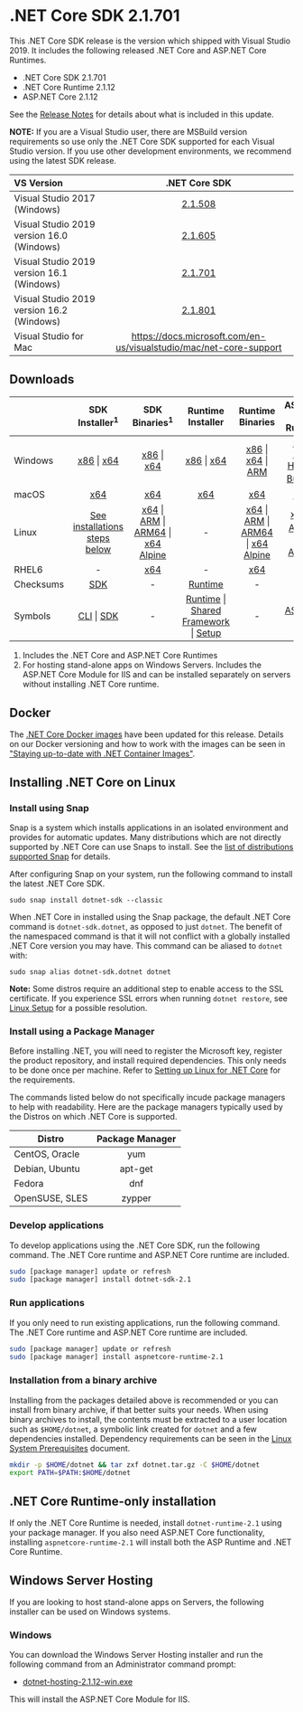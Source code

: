# .NET Core SDK 2.1.701

This .NET Core SDK release is the version which shipped with Visual Studio 2019. It includes the following released .NET Core and ASP.NET Core Runtimes.

* .NET Core SDK 2.1.701
* .NET Core Runtime 2.1.12
* ASP.NET Core 2.1.12

See the [Release Notes](https://github.com/dotnet/core/blob/master/release-notes/2.1/2.1.12/2.1.12.md) for details about what is included in this update.

**NOTE:** If you are a Visual Studio user, there are MSBuild version requirements so use only the .NET Core SDK supported for each Visual Studio version. If you use other development environments, we recommend using the latest SDK release.

| VS Version | .NET Core SDK |
| :-- | :--: |
| Visual Studio 2017 (Windows) | [2.1.508](../2.1.12/2.1.12-download.md) |
| Visual Studio 2019 version 16.0 (Windows) | [2.1.605](2.1.605-sdk-download.md) |
| Visual Studio 2019 version 16.1 (Windows) | [2.1.701](#downloads) |
| Visual Studio 2019 version 16.2 (Windows) | [2.1.801](2.1.801-sdk-download.md) |
| Visual Studio for Mac | https://docs.microsoft.com/en-us/visualstudio/mac/net-core-support |

## Downloads
|           | SDK Installer<sup>1</sup>                        | SDK Binaries<sup>1</sup>                 | Runtime Installer                                        | Runtime Binaries                                 | ASP.NET Core Runtime           |
| --------- | :------------------------------------------:     | :----------------------:                 | :---------------------------:                            | :-------------------------:                      | :-----------------:            |
| Windows   | [x86][dotnet-sdk-win-x86.exe] \| [x64][dotnet-sdk-win-x64.exe] | [x86][dotnet-sdk-win-x86.zip] \| [x64][dotnet-sdk-win-x64.zip] | [x86][dotnet-runtime-win-x86.exe] \| [x64][dotnet-runtime-win-x64.exe] | [x86][dotnet-runtime-win-x86.zip] \| [x64][dotnet-runtime-win-x64.zip] \| [ARM][dotnet-runtime-win-arm.zip] | [x86][aspnetcore-runtime-win-x86.exe] \| [x64][aspnetcore-runtime-win-x64.exe] \| <br> [Hosting Bundle][dotnet-hosting-win.exe]<sup>2</sup> |
| macOS     | [x64][dotnet-sdk-osx-x64.pkg]  | [x64][dotnet-sdk-osx-x64.tar.gz]     | [x64][dotnet-runtime-osx-x64.pkg] | [x64][dotnet-runtime-osx-x64.tar.gz] | [x64][aspnetcore-runtime-osx-x64.tar.gz]<sup>1</sup>
| Linux     | [See installations steps below][linux-install]   | [x64][dotnet-sdk-linux-x64.tar.gz] \| [ARM][dotnet-sdk-linux-arm.tar.gz] \| [ARM64][dotnet-sdk-linux-arm64.tar.gz] \| [x64 Alpine][dotnet-sdk-linux-musl-x64.tar.gz] | - | [x64][dotnet-runtime-linux-x64.tar.gz] \| [ARM][dotnet-runtime-linux-arm.tar.gz] \| [ARM64][dotnet-runtime-linux-arm64.tar.gz] \| [x64 Alpine][dotnet-runtime-linux-musl-x64.tar.gz] | [x64][aspnetcore-runtime-linux-x64.tar.gz]<sup>1</sup>  \| [ARM][aspnetcore-runtime-linux-arm.tar.gz]<sup>1</sup> \| [x64 Alpine][aspnetcore-runtime-linux-musl-x64.tar.gz]<sup>1</sup> |
| RHEL6     | -                                                | [x64][dotnet-sdk-rhel.6-x64.tar.gz]                    | -                                                        | [x64][dotnet-runtime-rhel.6-x64.tar.gz] | - |
| Checksums | [SDK][checksums-sdk]                             | -                                        | [Runtime][checksums-runtime]                             | - | - |
| Symbols   | [CLI][cli217xx-symbols.zip] \| [SDK][dotnet-sdk-symbols.zip]  | -                                        | [Runtime][coreclr-symbols.zip] \| [Shared Framework][corefx-symbols.zip] \| [Setup][core-setup-symbols.zip] | - | [ASP.NET Core][aspnet-symbols.zip] |

1. Includes the .NET Core and ASP.NET Core Runtimes
2. For hosting stand-alone apps on Windows Servers. Includes the ASP.NET Core Module for IIS and can be installed separately on servers without installing .NET Core runtime.

## Docker

The [.NET Core Docker images](https://hub.docker.com/r/microsoft/dotnet/) have been updated for this release. Details on our Docker versioning and how to work with the images can be seen in ["Staying up-to-date with .NET Container Images"](https://devblogs.microsoft.com/dotnet/staying-up-to-date-with-net-container-images/).

## Installing .NET Core on Linux

### Install using Snap

Snap is a system which installs applications in an isolated environment and provides for automatic updates. Many distributions which are not directly supported by .NET Core can use Snaps to install. See the [list of distributions supported Snap](https://docs.snapcraft.io/installing-snapd/6735) for details.

After configuring Snap on your system, run the following command to install the latest .NET Core SDK.

`sudo snap install dotnet-sdk --classic`

When .NET Core in installed using the Snap package, the default .NET Core command is `dotnet-sdk.dotnet`, as opposed to just `dotnet`. The benefit of the namespaced command is that it will not conflict with a globally installed .NET Core version you may have. This command can be aliased to `dotnet` with:

`sudo snap alias dotnet-sdk.dotnet dotnet`

**Note:** Some distros require an additional step to enable access to the SSL certificate. If you experience SSL errors when running `dotnet restore`, see [Linux Setup](https://github.com/dotnet/core/blob/master/Documentation/linux-setup.md) for a possible resolution.

### Install using a Package Manager

Before installing .NET, you will need to register the Microsoft key, register the product repository, and install required dependencies. This only needs to be done once per machine. Refer to [Setting up Linux for .NET Core][linux-setup] for the requirements.

The commands listed below do not specifically incude package managers to help with readability. Here are the package managers typically used by the Distros on which .NET Core is supported.

| Distro | Package Manager  |
| ---             | :----:  |
| CentOS, Oracle  | yum     |
| Debian, Ubuntu  | apt-get |
| Fedora          | dnf     |
| OpenSUSE, SLES  | zypper  |

### Develop applications
To develop applications using the .NET Core SDK, run the following command. The .NET Core runtime and ASP.NET Core runtime are included.

```bash
sudo [package manager] update or refresh
sudo [package manager] install dotnet-sdk-2.1
```

### Run applications
If you only need to run existing applications, run the following command. The .NET Core runtime and ASP.NET Core runtime are included.

```bash
sudo [package manager] update or refresh
sudo [package manager] install aspnetcore-runtime-2.1
```

### Installation from a binary archive

Installing from the packages detailed above is recommended or you can install from binary archive, if that better suits your needs. When using binary archives to install, the contents must be extracted to a user location such as `$HOME/dotnet`, a symbolic link created for `dotnet` and a few dependencies installed. Dependency requirements can be seen in the [Linux System Prerequisites](https://github.com/dotnet/core/blob/master/Documentation/linux-prereqs.md) document.

```bash
mkdir -p $HOME/dotnet && tar zxf dotnet.tar.gz -C $HOME/dotnet
export PATH=$PATH:$HOME/dotnet
```

## .NET Core Runtime-only installation

If only the .NET Core Runtime is needed, install `dotnet-runtime-2.1` using your package manager. If you also need ASP.NET Core functionality, installing `aspnetcore-runtime-2.1` will install both the ASP Runtime and .NET Core Runtime.

## Windows Server Hosting

If you are looking to host stand-alone apps on Servers, the following installer can be used on Windows systems.

### Windows

You can download the Windows Server Hosting installer and run the following command from an Administrator command prompt:

* [dotnet-hosting-2.1.12-win.exe][dotnet-hosting-win.exe]

This will install the ASP.NET Core Module for IIS.

[blob-runtime]: https://dotnetcli.blob.core.windows.net/dotnet/Runtime/
[blob-sdk]: https://dotnetcli.blob.core.windows.net/dotnet/Sdk/
[release-notes]: https://github.com/dotnet/core/blob/master/release-notes/2.1/2.1.12/2.1.12.md

[//]: # ( Runtime 2.1.12)
[dotnet-runtime-linux-arm.tar.gz]: https://download.visualstudio.microsoft.com/download/pr/f759670e-1f8d-4f1a-8eb7-58b95f94c68c/69eca04ca138dc6c3caa160bd1b891d1/dotnet-runtime-2.1.12-linux-arm.tar.gz
[dotnet-runtime-linux-arm64.tar.gz]: https://download.visualstudio.microsoft.com/download/pr/b6ac0d5e-513c-416e-acf2-124a51551a1b/a34dea8d2abb62d29d4bf76a10b9dc30/dotnet-runtime-2.1.12-linux-arm64.tar.gz
[dotnet-runtime-linux-musl-x64.tar.gz]: https://download.visualstudio.microsoft.com/download/pr/467a6d37-d1a9-4640-8517-93a638e574a8/32c24faccb0d5460089dafc9babe0251/dotnet-runtime-2.1.12-linux-musl-x64.tar.gz
[dotnet-runtime-linux-x64.tar.gz]: https://download.visualstudio.microsoft.com/download/pr/2c78594a-dd2c-488e-b201-b7fd9b78ab00/5f2169b20fc704e069c336114ec653c5/dotnet-runtime-2.1.12-linux-x64.tar.gz
[dotnet-runtime-osx-x64.pkg]: https://download.visualstudio.microsoft.com/download/pr/f25e0161-ec20-46a7-87a7-881dbb6a04a1/a1d22440ce211d4e2e13203561c7d770/dotnet-runtime-2.1.12-osx-x64.pkg
[dotnet-runtime-osx-x64.tar.gz]: https://download.visualstudio.microsoft.com/download/pr/63ca131a-270d-427f-a85f-d328b160ef85/7ed226a80fedae75c6ef2a7f3090904b/dotnet-runtime-2.1.12-osx-x64.tar.gz
[dotnet-runtime-rhel.6-x64.tar.gz]: https://download.visualstudio.microsoft.com/download/pr/8716e3ad-f2b4-4d87-9133-61ded394a42f/89820fd294fa07616e8423534eced0cc/dotnet-runtime-2.1.12-rhel.6-x64.tar.gz
[dotnet-runtime-win-arm.zip]: https://download.visualstudio.microsoft.com/download/pr/db199ce9-e39d-4115-8d24-a42e440c4930/b3a30d1d6855f8b4c42844c31b373333/dotnet-runtime-2.1.12-win-arm.zip
[dotnet-runtime-win-x64.exe]: https://download.visualstudio.microsoft.com/download/pr/ddd9d981-872f-4b62-b942-cfbf9c7e0e60/cbfc51fb841d7398a5ad9acb50d4f8ee/dotnet-runtime-2.1.12-win-x64.exe
[dotnet-runtime-win-x64.zip]: https://download.visualstudio.microsoft.com/download/pr/dcf8c839-2ffd-4677-9b29-4af9c44e170e/59de767034f66051fe6eab61fa757be1/dotnet-runtime-2.1.12-win-x64.zip
[dotnet-runtime-win-x86.exe]: https://download.visualstudio.microsoft.com/download/pr/0fd34b03-08ed-44ec-9761-308717c7fd27/7556f134a19420dbe781b44a13c4d666/dotnet-runtime-2.1.12-win-x86.exe
[dotnet-runtime-win-x86.zip]: https://download.visualstudio.microsoft.com/download/pr/3c85a8f2-2d5c-4a42-811b-2e89f04151a8/7583d56dcd286c7112781125c9fca215/dotnet-runtime-2.1.12-win-x86.zip

[//]: # ( ASP 2.1.12)
[aspnetcore-runtime-linux-arm.tar.gz]: https://download.visualstudio.microsoft.com/download/pr/66039441-8e90-47e9-ac2e-74ad0e8d2174/c26b37f6d82e2a96751c85ff48727d6f/aspnetcore-runtime-2.1.12-linux-arm.tar.gz
[aspnetcore-runtime-linux-musl-x64.tar.gz]: https://download.visualstudio.microsoft.com/download/pr/dc2bad3f-7ebc-4579-990a-52e16dff204b/260ce8c864f201717dfe75f4146c3b40/aspnetcore-runtime-2.1.12-linux-musl-x64.tar.gz
[aspnetcore-runtime-linux-x64.tar.gz]: https://download.visualstudio.microsoft.com/download/pr/c1b620fe-7d8e-4685-b6ae-82b444dbc7a7/3d5610f0607da49ee014c61c6cd4e9af/aspnetcore-runtime-2.1.12-linux-x64.tar.gz
[aspnetcore-runtime-osx-x64.tar.gz]: https://download.visualstudio.microsoft.com/download/pr/90ed1613-140d-4daf-9edd-7037bea2116c/cbc63e0e394727de0460ddddd3dcf58a/aspnetcore-runtime-2.1.12-osx-x64.tar.gz
[aspnetcore-runtime-win-x64.exe]: https://download.visualstudio.microsoft.com/download/pr/de023b91-4177-4e0b-9941-40f2e44d5408/ea7705ae5993202807ad98dcf7b8ddf7/aspnetcore-runtime-2.1.12-win-x64.exe
[aspnetcore-runtime-win-x64.zip]: https://download.visualstudio.microsoft.com/download/pr/3e6c7d2d-3ca9-49ff-8168-bd85c88e4138/eeca26ac5189c66f044c3a0a462e1409/aspnetcore-runtime-2.1.12-win-x64.zip
[aspnetcore-runtime-win-x86.exe]: https://download.visualstudio.microsoft.com/download/pr/d8b36b96-890f-4207-9418-565fa6e7b64f/775b6912b82886fdb7be25b63a47bc57/aspnetcore-runtime-2.1.12-win-x86.exe
[aspnetcore-runtime-win-x86.zip]: https://download.visualstudio.microsoft.com/download/pr/dbd566a6-3629-45bf-804f-79e86d6c6a93/ed8a595e8db40013264f8f304423ed6a/aspnetcore-runtime-2.1.12-win-x86.zip
[dotnet-hosting-win.exe]: https://download.visualstudio.microsoft.com/download/pr/eebd54bc-c3a2-4580-bb29-b35c1c5ffa92/22ffe5649861167d3d5728d3cb4b10a1/dotnet-hosting-2.1.12-win.exe

[//]: # ( SDK 2.1.701 )
[dotnet-sdk-linux-arm.tar.gz]: https://download.visualstudio.microsoft.com/download/pr/36387cf7-9311-4f3a-97f1-3cf048c87b85/dfeb8321c51fc728e7833014be2328ba/dotnet-sdk-2.1.701-linux-arm.tar.gz
[dotnet-sdk-linux-arm64.tar.gz]: https://download.visualstudio.microsoft.com/download/pr/ca2a07de-cb18-4afd-8b4c-043b5ac12379/90d49a37635e6d7655b115d8e3ea587a/dotnet-sdk-2.1.701-linux-arm64.tar.gz
[dotnet-sdk-linux-musl-x64.tar.gz]: https://download.visualstudio.microsoft.com/download/pr/81c86abb-3eea-4034-8e80-1c093ae79228/72d63a314bb2f788b13645e757ea9c47/dotnet-sdk-2.1.701-linux-musl-x64.tar.gz
[dotnet-sdk-linux-x64.tar.gz]: https://download.visualstudio.microsoft.com/download/pr/4609998f-2a88-403e-9273-c0d0529cab86/83bd75418eac15dd751c124ad624f1d7/dotnet-sdk-2.1.701-linux-x64.tar.gz
[dotnet-sdk-osx-x64.pkg]: https://download.visualstudio.microsoft.com/download/pr/1fed66f6-b35d-46b3-886c-cc313ad4585f/237b4c9e3b68886e65c4c639ccea7947/dotnet-sdk-2.1.701-osx-x64.pkg
[dotnet-sdk-osx-x64.tar.gz]: https://download.visualstudio.microsoft.com/download/pr/1fbab447-fbb5-4543-9e65-b62910b9a9cb/6ebce6a23ca059af5f8edbe0785e6a34/dotnet-sdk-2.1.701-osx-x64.tar.gz
[dotnet-sdk-rhel.6-x64.tar.gz]: https://download.visualstudio.microsoft.com/download/pr/d12d1049-7ef7-44cb-9696-3eafa1c049c5/41b1054073b3f64f046751d34f192ab4/dotnet-sdk-2.1.701-rhel.6-x64.tar.gz
[dotnet-sdk-win-x64.exe]: https://download.visualstudio.microsoft.com/download/pr/b0fa45ac-7c03-40a0-abf7-2e896a86c850/c9c50221e663b2c4219e0adff64818d1/dotnet-sdk-2.1.701-win-x64.exe
[dotnet-sdk-win-x64.zip]: https://download.visualstudio.microsoft.com/download/pr/c27d12ec-402f-41a0-9ab4-d652fb1983b3/5d3a3de43c18387567ac231fae5974f0/dotnet-sdk-2.1.701-win-x64.zip
[dotnet-sdk-win-x86.exe]: https://download.visualstudio.microsoft.com/download/pr/0c727e75-f57f-4a71-90da-267206d72ee8/b0cdac2db823bd63073409d169e008f8/dotnet-sdk-2.1.701-win-x86.exe
[dotnet-sdk-win-x86.zip]: https://download.visualstudio.microsoft.com/download/pr/d417df48-e6c3-46f7-8810-af24d1c21f3d/0f749ab58827d17d3fca12221a140bfd/dotnet-sdk-2.1.701-win-x86.zip

[//]: # ( Symbols )
[aspnet-symbols.zip]: https://download.visualstudio.microsoft.com/download/pr/9b6a0892-903d-4b68-aaf0-8b9479c27ea3/a2431f48b4080c8110a266acbff1b875/aspnet-2.1.12-symbols.zip
[cli215xx-symbols.zip]: https://download.visualstudio.microsoft.com/download/pr/b2827643-f988-4be5-9fab-e138abfeb943/61396a618cf18e01c265f76b0163e4ef/cli215xx-2.1.12-symbols.zip
[cli216xx-symbols.zip]: https://download.visualstudio.microsoft.com/download/pr/6efc74cb-8901-4cf5-825e-67b7e90fc41f/c03c4bb19edc4dea072c5b8b0b6b1bd4/cli216xx-2.1.12-symbols.zip
[cli217xx-symbols.zip]: https://download.visualstudio.microsoft.com/download/pr/97244428-1e08-444e-930a-f9b6ccc08863/e80424a203118e63b5b4033df48396dd/cli217xx-2.1.12-symbols.zip
[core-setup-symbols.zip]: https://download.visualstudio.microsoft.com/download/pr/b992d510-45cc-4d55-8bd6-9cd67b5d5dde/b719f8b5e4a497b9a1448008cf9a2631/core-setup-2.1.12-symbols.zip
[coreclr-symbols.zip]: https://download.visualstudio.microsoft.com/download/pr/e5ab8e45-a8ee-4445-bb67-ef489bb5f67d/c3b1272e7d2e7048900e9b1b9d0bd8e9/coreclr-2.1.12-symbols.zip
[corefx-symbols.zip]: https://download.visualstudio.microsoft.com/download/pr/d288a4e6-535e-4166-b366-255432094f24/7305738b4ca3aa8de98e35357fa36636/corefx-2.1.12-symbols.zip
[dotnet-sdk-symbols.zip]: https://download.visualstudio.microsoft.com/download/pr/895223a7-e490-44ab-b7b0-46c510ccb51b/1438cae050d6fabcfdf08caf346500bf/dotnet-sdk-2.1.12-symbols.zip

[checksums-runtime]: https://dotnetcli.blob.core.windows.net/dotnet/checksums/2.1.12-runtime-sha.txt
[checksums-sdk]: https://dotnetcli.blob.core.windows.net/dotnet/checksums/2.1.701-sdk-sha.txt

[linux-install]: https://docs.microsoft.com/dotnet/core/install/linux
[linux-setup]: https://github.com/dotnet/core/blob/master/Documentation/linux-setup.md

[dotnet-blog]: https://devblogs.microsoft.com/dotnet/
